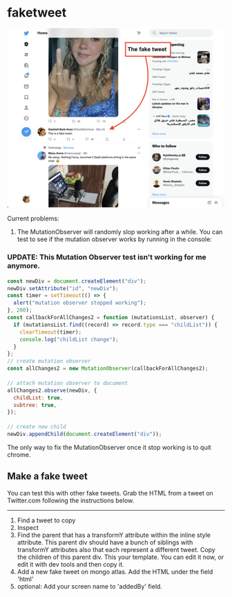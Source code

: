 # faketweet

![example](example.png)

Current problems:

1. The MutationObserver will randomly slop working after a while. You can test to see if the mutation observer works by running in the console:

### UPDATE: This Mutation Observer test isn't working for me anymore.

```javascript
const newDiv = document.createElement("div");
newDiv.setAttribute("id", "newDiv");
const timer = setTimeout(() => {
  alert("mutation observer stopped working");
}, 200);
const callbackForAllChanges2 = function (mutationsList, observer) {
  if (mutationsList.find((record) => record.type === "childList")) {
    clearTimeout(timer);
    console.log("childList change");
  }
};
// create mutation observer
const allChanges2 = new MutationObserver(callbackForAllChanges2);

// attach mutation observer to document
allChanges2.observe(newDiv, {
  childList: true,
  subtree: true,
});

// create new child
newDiv.appendChild(document.createElement("div"));
```

The only way to fix the MutationObserver once it stop working is to quit chrome.

## Make a fake tweet

You can test this with other fake tweets. Grab the HTML from a tweet on Twitter.com following the instructions below.

<hr>

1. Find a tweet to copy
2. Inspect
3. Find the parent that has a transformY attribute within the inline style attribute. This parent div should have a bunch of siblings with transformY attributes also that each represent a different tweet. Copy the children of this parent div. This your template. You can edit it now, or edit it with dev tools and then copy it.
4. Add a new fake tweet on mongo atlas. Add the HTML under the field 'html'
5. optional: Add your screen name to 'addedBy' field.
